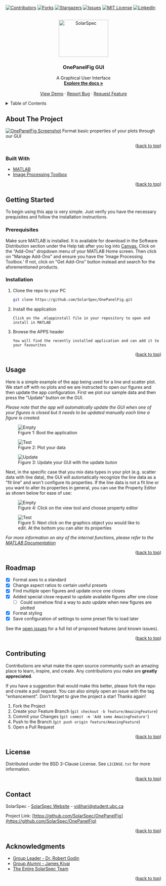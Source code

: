 <div id="top"></div>

<!-- PROJECT SHIELDS -->
[![Contributors][contributors-shield]][contributors-url]
[![Forks][forks-shield]][forks-url]
[![Stargazers][stars-shield]][stars-url]
[![Issues][issues-shield]][issues-url]
[![MIT License][license-shield]][license-url]
[![LinkedIn][linkedin-shield]][linkedin-url]



<!-- PROJECT LOGO -->
<br />
<div align="center">
  <a href="https://github.com/SolarSpec/OnePanelFig">
    <img src="OnePanelFig_resources/logo.png" alt="SolarSpec" width="160" height="120">
  </a>

<h3 align="center">OnePanelFig GUI</h3>

  <p align="center">
    A Graphical User Interface 
    <br />
    <a href="https://github.com/SolarSpec/OnePanelFig"><strong>Explore the docs »</strong></a>
    <br />
    <br />
    <a href="https://github.com/SolarSpec/OnePanelFig">View Demo</a>
    ·
    <a href="https://github.com/SolarSpec/OnePanelFig/issues">Report Bug</a>
    ·
    <a href="https://github.com/SolarSpec/OnePanelFig/issues">Request Feature</a>
  </p>
</div>



<!-- TABLE OF CONTENTS -->
<details>
  <summary>Table of Contents</summary>
  <ol>
    <li>
      <a href="#about-the-project">About The Project</a>
      <ul>
        <li><a href="#built-with">Built With</a></li>
      </ul>
    </li>
    <li>
      <a href="#getting-started">Getting Started</a>
      <ul>
        <li><a href="#prerequisites">Prerequisites</a></li>
        <li><a href="#installation">Installation</a></li>
      </ul>
    </li>
    <li><a href="#usage">Usage</a></li>
    <li><a href="#roadmap">Roadmap</a></li>
    <li><a href="#contributing">Contributing</a></li>
    <li><a href="#license">License</a></li>
    <li><a href="#contact">Contact</a></li>
    <li><a href="#acknowledgments">Acknowledgments</a></li>
  </ol>
</details>



<!-- ABOUT THE PROJECT -->
## About The Project

[![OnePanelFig Screenshot][product-screenshot]](https://solarspec.ok.ubc.ca/)
Format basic properties of your plots through our GUI
<p align="right">(<a href="#top">back to top</a>)</p>



### Built With

* [MATLAB](https://www.mathworks.com/products/matlab.html)
* [Image Processing Toolbox](https://www.mathworks.com/help/images/)
<p align="right">(<a href="#top">back to top</a>)</p>



<!-- GETTING STARTED -->
## Getting Started

To begin using this app is very simple. Just verify you have the necessary prequisites and follow the installation instructions.

### Prerequisites

Make sure MATLAB is installed. It is available for download in the Software Distribution section under the Help tab after you log into [Canvas.](https://canvas.ubc.ca/)
Click on the "Add-Ons" dropdown menu of your MATLAB Home screen. Then click on "Manage Add-Ons" and ensure you have the 'Image Processing Toolbox.' If not, click on "Get Add-Ons" button instead and search for the aforementioned products.

### Installation

1. Clone the repo to your PC
   ```sh
   git clone https://github.com/SolarSpec/OnePanelFig.git
   ```
2. Install the application 
   ```
   Click on the .mlappinstall file in your repository to open and install in MATLAB
   ```
3. Browse the APPS header
   ```
   You will find the recently installed application and can add it to your favourites
   ```

<p align="right">(<a href="#top">back to top</a>)</p>



<!-- USAGE EXAMPLES -->
## Usage

Here is a simple example of the app being used for a line and scatter plot. We start off with no plots and we are instructed to open our figures and then update the app configuration. First we plot our sample data and then press the "Update" button on the GUI.

_Please note that the app will automatically update the GUI when one of your figures is closed but it needs to be updated manually each time a figure is created._

  <figure>
    <img src="OnePanelFig_resources/EmptyFigures.png" alt="Empty">
    <figcaption> Figure 1: Boot the application </figcaption>
  </figure>
  <figure>
    <img src="OnePanelFig_resources/TestCode.png" alt="Test">
    <figcaption> Figure 2: Plot your data </figcaption>
  </figure>
  <figure>
    <img src="OnePanelFig_resources/Update.png" alt="Update">
    <figcaption> Figure 3: Update your GUI with the update buton</figcaption>
  </figure>


Next, in the specific case that you mix data types in your plot (e.g. scatter data with line data), the GUI will automatically recognize the line data as a "fit line" and won't configure its properties. If the line data is not a fit line or you want to alter its properties in general, you can use the Property Editor as shown below for ease of use:

  <figure>
    <img src="OnePanelFig_resources/PropEditor1.png" alt="Empty">
    <figcaption> Figure 4: Click on the view tool and choose property editor </figcaption>
  </figure>
  <figure>
    <img src="OnePanelFig_resources/PropEditor2.png" alt="Test">
    <figcaption> Figure 5: Next click on the graphics object you would like to edit. At the bottom you can alter its properties </figcaption>
  </figure>

_For more information on any of the internal functions, please refer to the [MATLAB Documentation](https://www.mathworks.com/help/matlab/)_

<p align="right">(<a href="#top">back to top</a>)</p>



<!-- ROADMAP -->
## Roadmap

- [X] Format axes to a standard
- [X] Change aspect ratios to certain useful presets
- [X] Find multiple open figures and update once one closes
- [X] Added special close request to update available figures after one close
  - [ ] Could somehow find a way to auto update when new figures are plotted
- [X] Format styling
- [X] Save configuration of settings to some preset file to load later

See the [open issues](https://github.com/SolarSpec/OnePanelFig/issues) for a full list of proposed features (and known issues).

<p align="right">(<a href="#top">back to top</a>)</p>



<!-- CONTRIBUTING -->
## Contributing

Contributions are what make the open source community such an amazing place to learn, inspire, and create. Any contributions you make are **greatly appreciated**.

If you have a suggestion that would make this better, please fork the repo and create a pull request. You can also simply open an issue with the tag "enhancement".
Don't forget to give the project a star! Thanks again!

1. Fork the Project
2. Create your Feature Branch (`git checkout -b feature/AmazingFeature`)
3. Commit your Changes (`git commit -m 'Add some AmazingFeature'`)
4. Push to the Branch (`git push origin feature/AmazingFeature`)
5. Open a Pull Request

<p align="right">(<a href="#top">back to top</a>)</p>



<!-- LICENSE -->
## License

Distributed under the BSD 3-Clause License. See `LICENSE.txt` for more information.

<p align="right">(<a href="#top">back to top</a>)</p>



<!-- CONTACT -->
## Contact

SolarSpec - [SolarSpec Website](https://solarspec.ok.ubc.ca/) - vidihari@student.ubc.ca

Project Link: [https://github.com/SolarSpec/OnePanelFig](https://github.com/SolarSpec/OnePanelFig)

<p align="right">(<a href="#top">back to top</a>)</p>



<!-- ACKNOWLEDGMENTS -->
## Acknowledgments

* [Group Leader - Dr. Robert Godin](https://solarspec.ok.ubc.ca/people/)
* [Group Alumni - James Kivai](https://solarspec.ok.ubc.ca/people/)
* [The Entire SolarSpec Team](https://solarspec.ok.ubc.ca/people/)

<p align="right">(<a href="#top">back to top</a>)</p>



<!-- MARKDOWN LINKS & IMAGES -->
<!-- https://www.markdownguide.org/basic-syntax/#reference-style-links -->
[contributors-shield]: https://img.shields.io/github/contributors/SolarSpec/OnePanelFig.svg?style=for-the-badge
[contributors-url]: https://github.com/SolarSpec/OnePanelFig/graphs/contributors
[forks-shield]: https://img.shields.io/github/forks/SolarSpec/OnePanelFig.svg?style=for-the-badge
[forks-url]: https://github.com/SolarSpec/OnePanelFig/network/members
[stars-shield]: https://img.shields.io/github/stars/SolarSpec/OnePanelFig.svg?style=for-the-badge
[stars-url]: https://github.com/SolarSpec/OnePanelFig/stargazers
[issues-shield]: https://img.shields.io/github/issues/SolarSpec/OnePanelFig.svg?style=for-the-badge
[issues-url]: https://github.com/SolarSpec/OnePanelFig/issues
[license-shield]: https://img.shields.io/github/license/SolarSpec/OnePanelFig.svg?style=for-the-badge
[license-url]: https://github.com/SolarSpec/OnePanelFig/blob/main/LICENSE
[linkedin-shield]: https://img.shields.io/badge/-LinkedIn-black.svg?style=for-the-badge&logo=linkedin&colorB=555
[linkedin-url]: https://linkedin.com/in/haris-vidimlic-06730019b/
[product-screenshot]: OnePanelFig_resources/Screenshot.png